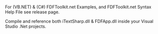 For (VB.NET) & (C#) FDFToolkit.net Examples, and FDFToolkit.net Syntax Help File see release page.

Compile and reference both iTextSharp.dll & FDFApp.dll inside your Visual Studio .Net projects.